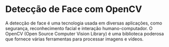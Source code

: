 <!DOCTYPE html>
<html lang="pt-BR">
  <body>
      <h1>Detecção de Face com OpenCV</h1>
      <p>A detecção de face é uma tecnologia usada em diversas aplicações, como segurança, reconhecimento facial e interação humano-computador. O OpenCV (Open Source Computer Vision Library) é uma biblioteca poderosa que fornece várias ferramentas para processar imagens e vídeos.</p>
  <body/>
</html>
